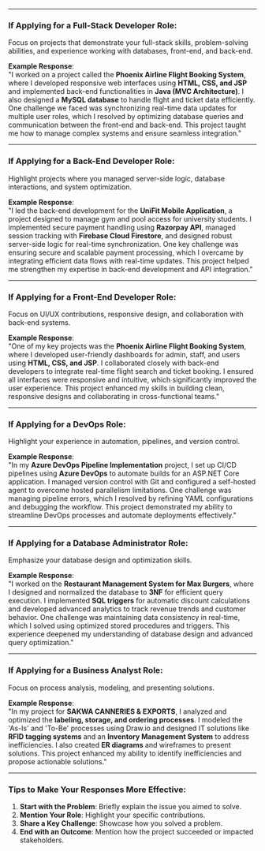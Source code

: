 
---

### **If Applying for a Full-Stack Developer Role**:

Focus on projects that demonstrate your full-stack skills, problem-solving abilities, and experience working with databases, front-end, and back-end.

**Example Response**:  
"I worked on a project called the **Phoenix Airline Flight Booking System**, where I developed responsive web interfaces using **HTML, CSS, and JSP** and implemented back-end functionalities in **Java (MVC Architecture)**. I also designed a **MySQL database** to handle flight and ticket data efficiently. One challenge we faced was synchronizing real-time data updates for multiple user roles, which I resolved by optimizing database queries and communication between the front-end and back-end. This project taught me how to manage complex systems and ensure seamless integration."

---

### **If Applying for a Back-End Developer Role**:

Highlight projects where you managed server-side logic, database interactions, and system optimization.

**Example Response**:  
"I led the back-end development for the **UniFit Mobile Application**, a project designed to manage gym and pool access for university students. I implemented secure payment handling using **Razorpay API**, managed session tracking with **Firebase Cloud Firestore**, and designed robust server-side logic for real-time synchronization. One key challenge was ensuring secure and scalable payment processing, which I overcame by integrating efficient data flows with real-time updates. This project helped me strengthen my expertise in back-end development and API integration."

---

### **If Applying for a Front-End Developer Role**:

Focus on UI/UX contributions, responsive design, and collaboration with back-end systems.

**Example Response**:  
"One of my key projects was the **Phoenix Airline Flight Booking System**, where I developed user-friendly dashboards for admin, staff, and users using **HTML, CSS, and JSP**. I collaborated closely with back-end developers to integrate real-time flight search and ticket booking. I ensured all interfaces were responsive and intuitive, which significantly improved the user experience. This project enhanced my skills in building clean, responsive designs and collaborating in cross-functional teams."

---

### **If Applying for a DevOps Role**:

Highlight your experience in automation, pipelines, and version control.

**Example Response**:  
"In my **Azure DevOps Pipeline Implementation** project, I set up CI/CD pipelines using **Azure DevOps** to automate builds for an ASP.NET Core application. I managed version control with Git and configured a self-hosted agent to overcome hosted parallelism limitations. One challenge was managing pipeline errors, which I resolved by refining YAML configurations and debugging the workflow. This project demonstrated my ability to streamline DevOps processes and automate deployments effectively."

---

### **If Applying for a Database Administrator Role**:

Emphasize your database design and optimization skills.

**Example Response**:  
"I worked on the **Restaurant Management System for Max Burgers**, where I designed and normalized the database to **3NF** for efficient query execution. I implemented **SQL triggers** for automatic discount calculations and developed advanced analytics to track revenue trends and customer behavior. One challenge was maintaining data consistency in real-time, which I solved using optimized stored procedures and triggers. This experience deepened my understanding of database design and advanced query optimization."

---

### **If Applying for a Business Analyst Role**:

Focus on process analysis, modeling, and presenting solutions.

**Example Response**:  
"In my project for **SAKWA CANNERIES & EXPORTS**, I analyzed and optimized the **labeling, storage, and ordering processes**. I modeled the 'As-Is' and 'To-Be' processes using Draw.io and designed IT solutions like **RFID tagging systems** and an **Inventory Management System** to address inefficiencies. I also created **ER diagrams** and wireframes to present solutions. This project enhanced my ability to identify inefficiencies and propose actionable solutions."

---

### **Tips to Make Your Responses More Effective**:

1. **Start with the Problem**: Briefly explain the issue you aimed to solve.
2. **Mention Your Role**: Highlight your specific contributions.
3. **Share a Key Challenge**: Showcase how you solved a problem.
4. **End with an Outcome**: Mention how the project succeeded or impacted stakeholders.
